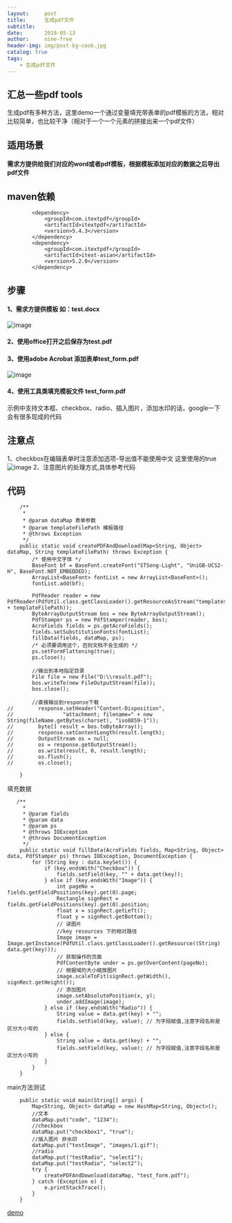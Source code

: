 ```yaml
---
layout:     post
title:      生成pdf文件
subtitle:
date:       2019-05-13
author:     nine-free
header-img: img/post-bg-cook.jpg
catalog: true
tags:
    - 生成pdf文件
---
```


## 汇总一些pdf tools
生成pdf有多种方法，这里demo一个通过变量填充带表单的pdf模板的方法，相对比较简单，也比较干净（相对于一个一个元素的拼接出来一个pdf文件）

## 适用场景
#### 需求方提供给我们对应的word或者pdf模板，根据模板添加对应的数据之后导出pdf文件

## maven依赖
```
        <dependency>
            <groupId>com.itextpdf</groupId>
            <artifactId>itextpdf</artifactId>
            <version>5.4.3</version>
        </dependency>
        <dependency>
            <groupId>com.itextpdf</groupId>
            <artifactId>itext-asian</artifactId>
            <version>5.2.0</version>
        </dependency>
```

## 步骤
#### 1、需求方提供模板 如：test.docx
![image](http://soft1010.top/img/pdf-template-word.png)
#### 2、使用office打开之后保存为test.pdf
#### 3、使用adobe Acrobat 添加表单test_form.pdf
![image](http://soft1010.top/img/pdf-template-form.png)
#### 4、使用工具类填充模板文件 test_form.pdf 
示例中支持文本框、checkbox、radio、插入图片，添加水印的话，google一下会有很多现成的代码

## 注意点
1、checkbox在编辑表单时注意添加选项-导出值不能使用中文 这里使用的true
![image](http://soft1010.top/img/pdf-templater-checkbox.png)
2、注意图片的处理方式,具体参考代码

## 代码

```
    /**
     * 
     * @param dataMap 表单参数
     * @param templateFilePath 模板路径
     * @throws Exception
     */
    public static void createPDFAndDownload(Map<String, Object> dataMap, String templateFilePath) throws Exception {
        /* 使用中文字体 */
        BaseFont bf = BaseFont.createFont("STSong-Light", "UniGB-UCS2-H", BaseFont.NOT_EMBEDDED);
        ArrayList<BaseFont> fontList = new ArrayList<BaseFont>();
        fontList.add(bf);

        PdfReader reader = new PdfReader(PdfUtil.class.getClassLoader().getResourceAsStream("templates/" + templateFilePath));
        ByteArrayOutputStream bos = new ByteArrayOutputStream();
        PdfStamper ps = new PdfStamper(reader, bos);
        AcroFields fields = ps.getAcroFields();
        fields.setSubstitutionFonts(fontList);
        fillData(fields, dataMap, ps);
        /* 必须要调用这个，否则文档不会生成的 */
        ps.setFormFlattening(true);
        ps.close();

        //输出到本地指定目录
        File file = new File("D:\\result.pdf");
        bos.writeTo(new FileOutputStream(file));
        bos.close();

        //直接输出到response下载
//        response.setHeader("Content-Disposition",
//                "attachment; filename=" + new String(fileName.getBytes(charset), "iso8859-1"));
//        byte[] result = bos.toByteArray();
//        response.setContentLength(result.length);
//        OutputStream os = null;
//        os = response.getOutputStream();
//        os.write(result, 0, result.length);
//        os.flush();
//        os.close();

    }
```
填充数据
```
   /**
     * 
     * @param fields
     * @param data
     * @param ps
     * @throws IOException
     * @throws DocumentException
     */
    public static void fillData(AcroFields fields, Map<String, Object> data, PdfStamper ps) throws IOException, DocumentException {
        for (String key : data.keySet()) {
            if (key.endsWith("Checkbox")) {
                fields.setField(key, "" + data.get(key));
            } else if (key.endsWith("Image")) {
                int pageNo = fields.getFieldPositions(key).get(0).page;
                Rectangle signRect = fields.getFieldPositions(key).get(0).position;
                float x = signRect.getLeft();
                float y = signRect.getBottom();
                // 读图片
                //key resources 下的相对路径
                Image image = Image.getInstance(PdfUtil.class.getClassLoader().getResource((String) data.get(key)));
                // 获取操作的页面
                PdfContentByte under = ps.getOverContent(pageNo);
                // 根据域的大小缩放图片
                image.scaleToFit(signRect.getWidth(), signRect.getHeight());
                // 添加图片
                image.setAbsolutePosition(x, y);
                under.addImage(image);
            } else if (key.endsWith("Radio")) {
                String value = data.get(key) + "";
                fields.setField(key, value); // 为字段赋值,注意字段名称是区分大小写的
            } else {
                String value = data.get(key) + "";
                fields.setField(key, value); // 为字段赋值,注意字段名称是区分大小写的
            }
        }
    }
```
main方法测试
```
    public static void main(String[] args) {
        Map<String, Object> dataMap = new HashMap<String, Object>();
        //文本
        dataMap.put("code", "1234");
        //checkbox
        dataMap.put("checkbox1", "true");
        //插入图片 非水印
        dataMap.put("testImage", "images/1.gif");
        //radio
        dataMap.put("testRadio", "select1");
        dataMap.put("testRadio", "select2");
        try {
            createPDFAndDownload(dataMap, "test_form.pdf");
        } catch (Exception e) {
            e.printStackTrace();
        }
    }
```
[demo](https://github.com/nine-free/common-tools)

